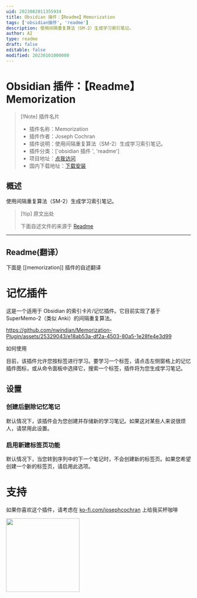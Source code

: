 ```yaml
---
uid: 2023082011355934
title: Obsidian 插件：【Readme】Memorization
tags: ['obsidian插件', 'readme']
description: 使用间隔重复算法（SM-2）生成学习索引笔记。
author: AI
type: readme
draft: false
editable: false
modified: 20230101000000
---
```


# Obsidian 插件：【Readme】Memorization

> [!Note] 插件名片
> - 插件名称：Memorization
> - 插件作者：Joseph Cochran
> - 插件说明：使用间隔重复算法（SM-2）生成学习索引笔记。
> - 插件分类：['obsidian 插件 ', 'readme']
> - 项目地址：[点我访问](https://github.com/nwindian/Memorization-Plugin)
> - 国内下载地址：[下载安装](https://pkmer.cn/products/plugin/pluginMarket/?memorization)

## 概述

使用间隔重复算法（SM-2）生成学习索引笔记。

> [!tip] 原文出处
>
>下面自述文件的来源于 [Readme](https://ghproxy.net/https://raw.githubusercontent.com/nwindian/Memorization-Plugin/master/README.md)
>

---

## Readme(翻译）

下面是 [[memorization]] 插件的自述翻译

# 记忆插件

这是一个适用于 Obsidian 的索引卡片/记忆插件。它目前实现了基于 SuperMemo-2（类似 Anki）的间隔重复算法。

<https://github.com/nwindian/Memorization-Plugin/assets/25329043/e18ab53a-df2a-4503-80a5-1e28fe4e3d99>

如何使用

目前，该插件允许您按标签进行学习。要学习一个标签，请点击左侧窗格上的记忆插件图标，或从命令面板中选择它，搜索一个标签，插件将为您生成学习笔记。

## 设置

### 创建后删除记忆笔记

默认情况下，该插件会为您创建并存储新的学习笔记。如果这对某些人来说很烦人，请禁用此设置。

### 启用新建标签页功能

默认情况下，当您转到序列中的下一个笔记时，不会创建新的标签页。如果您希望创建一个新的标签页，请启用此选项。

# 支持

如果你喜欢这个插件，请考虑在 [ko-fi.com/josephcochran](https://ko-fi.com/josephcochran) 上给我买杯咖啡

[<img style="float:left" src="https://user-images.githubusercontent.com/14358394/115450238-f39e8100-a21b-11eb-89d0-fa4b82cdbce8.png" width="200">](https://ko-fi.com/josephcochran)
